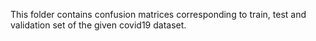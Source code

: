 This folder contains confusion matrices corresponding to train, test and validation set of the given covid19 dataset.
